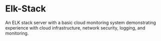 # Elk-Stack
An ELK stack server with a basic cloud monitoring system demonstrating experience with cloud infrastructure, network security, logging, and monitoring.
